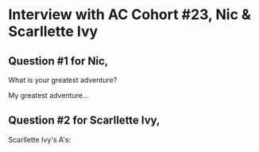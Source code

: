 # Interview with AC Cohort #23, Nic & Scarllette Ivy

## Question #1 for Nic,
What is your greatest adventure?
  
My greatest adventure...


## Question #2 for Scarllette Ivy,

Scarllette Ivy's A's: